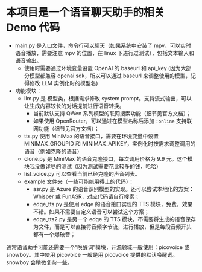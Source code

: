 # 本项目是一个语音聊天助手的相关 Demo 代码

- main.py 是入口文件，命令行可以聊天（如果系统中安装了 mpv，可以实时语音播放，需要注意 mpv 的位置，在 linux 下进行过测试），包括文本输入和语音输出。
  - 使用时需要通过环境变量设置 OpenAI 的 baseurl 和 api_key (因为大部分模型都兼容 openai sdk，所以可以通过 baseurl 来调整使用的模型，记得修改 LLM 实例化时的模型名)
- 功能模块：
  - llm.py 是 模型类，根据需求修改 system prompt。支持流式输出，可以让生成内容较长的对话提前进行语音转换。
    - 当前默认支持 QWen 系列模型的联网搜索功能（细节见官方文档）；
    - 如果使用 OpenRouter，可以通过在模型名称后添加 `:online` 支持联网功能（细节见官方文档）；
  - tts.py 使用 MiniMax 的语音接口，需要在环境变量中设置 MINIMAX_GROUPID 和 MINIMAX_APIKEY，实例化时按需求调整调用的语音（例如克隆的语音）
  - clone.py 是 MiniMax 的语音克隆接口，每次调用价格为 9.9 元。这个模块我没做详尽的测试（因为测试需要花比较多的钱，哈哈）
  - list_voice.py 可以查看当前已经克隆的声音列表。
  - example 文件夹（一些可能能用得上的代码）：
    - asr.py 是 Azure 的语音识别模型的实现。还可以尝试本地化的方案：Whisper 或 FunASR，对应代码请自行搜索；
    - edge_tts.py 是使用 edge 的语音接口实现的 TTS 模块，免费，效果不错。如果不需要自定义语音可以尝试这个方案；
    - edge_tts2.py 是另一个 edge 的 TTS 模块，不需要将生成的语音保存为文件，而是可以直接将音频字节流，进行播放，但是每段音频开头都有一个爆破音；

通常语音助手可能还需要一个“唤醒词”模块，开源领域一般使用：picovoice 或 snowboy。其中使用 picovoice 一般是用 picovoice 提供的默认唤醒词。snowboy 会稍微复杂一些。